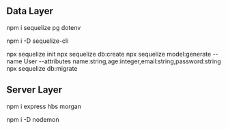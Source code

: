 ## Data Layer

npm i sequelize pg dotenv

npm i -D sequelize-cli

npx sequelize init
npx sequelize db:create
npx sequelize model:generate --name User --attributes name:string,age:integer,email:string,password:string
npx sequelize db:migrate

## Server Layer

npm i express hbs morgan

npm i -D nodemon
